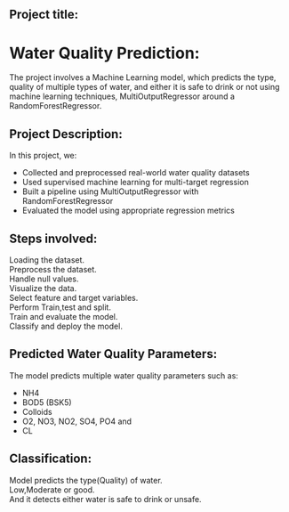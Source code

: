 ## Project title:
# Water Quality Prediction:
The project involves a Machine Learning model, which predicts the type, quality of multiple types of water,
and either it is safe to drink or not using machine learning techniques, MultiOutputRegressor around a RandomForestRegressor.
## Project Description:
In this project, we:

- Collected and preprocessed real-world water quality datasets
- Used supervised machine learning for multi-target regression
- Built a pipeline using MultiOutputRegressor with RandomForestRegressor
- Evaluated the model using appropriate regression metrics
## Steps involved:
Loading the dataset.  
Preprocess the dataset.  
Handle null values.  
Visualize the data.  
Select feature and target variables.  
Perform Train,test and split.  
Train and evaluate the model.  
Classify and deploy the model.  
## Predicted Water Quality Parameters:
The model predicts multiple water quality parameters such as:
- NH4
- BOD5 (BSK5)
- Colloids
- O2, NO3, NO2, SO4, PO4 and
- CL
## Classification:
Model predicts the type(Quality) of water.  
Low,Moderate or good.  
And it detects either water is safe to drink or unsafe.  
